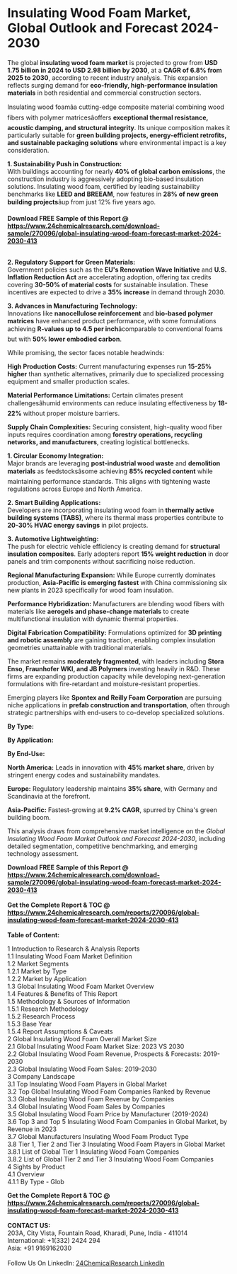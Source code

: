 <h1>Insulating Wood Foam Market, Global Outlook and Forecast 2024-2030</h1><p>The global <strong>insulating wood foam market</strong> is projected to grow from <strong>USD 1.75 billion in 2024 to USD 2.98 billion by 2030</strong>, at a <strong>CAGR of 6.8% from 2025 to 2030</strong>, according to recent industry analysis. This expansion reflects surging demand for <strong>eco-friendly, high-performance insulation materials</strong> in both residential and commercial construction sectors.</p><p>Insulating wood foamâa cutting-edge composite material combining wood fibers with polymer matricesâoffers <strong>exceptional thermal resistance, acoustic damping, and structural integrity</strong>. Its unique composition makes it particularly suitable for <strong>green building projects, energy-efficient retrofits, and sustainable packaging solutions</strong> where environmental impact is a key consideration.</p><p><strong>1. Sustainability Push in Construction:</strong><br>
With buildings accounting for nearly <strong>40% of global carbon emissions</strong>, the construction industry is aggressively adopting bio-based insulation solutions. Insulating wood foam, certified by leading sustainability benchmarks like <strong>LEED and BREEAM</strong>, now features in <strong>28% of new green building projects</strong>âup from just 12% five years ago.</p><div><b>Download FREE Sample of this Report @ 
            <a href="https://www.24chemicalresearch.com/download-sample/270096/global-insulating-wood-foam-forecast-market-2024-2030-413">
            https://www.24chemicalresearch.com/download-sample/270096/global-insulating-wood-foam-forecast-market-2024-2030-413</a></b></div><br><p><strong>2. Regulatory Support for Green Materials:</strong><br>
Government policies such as the <strong>EU's Renovation Wave Initiative</strong> and <strong>U.S. Inflation Reduction Act</strong> are accelerating adoption, offering tax credits covering <strong>30-50% of material costs</strong> for sustainable insulation. These incentives are expected to drive a <strong>35% increase</strong> in demand through 2030.</p><p><strong>3. Advances in Manufacturing Technology:</strong><br>
Innovations like <strong>nanocellulose reinforcement</strong> and <strong>bio-based polymer matrices</strong> have enhanced product performance, with some formulations achieving <strong>R-values up to 4.5 per inch</strong>âcomparable to conventional foams but with <strong>50% lower embodied carbon</strong>.</p><p>While promising, the sector faces notable headwinds:</p><p><strong>High Production Costs:</strong> Current manufacturing expenses run <strong>15-25% higher</strong> than synthetic alternatives, primarily due to specialized processing equipment and smaller production scales.</p><p><strong>Material Performance Limitations:</strong> Certain climates present challengesâhumid environments can reduce insulating effectiveness by <strong>18-22%</strong> without proper moisture barriers.</p><p><strong>Supply Chain Complexities:</strong> Securing consistent, high-quality wood fiber inputs requires coordination among <strong>forestry operations, recycling networks, and manufacturers</strong>, creating logistical bottlenecks.</p><p><strong>1. Circular Economy Integration:</strong><br>
Major brands are leveraging <strong>post-industrial wood waste</strong> and <strong>demolition materials</strong> as feedstocksâsome achieving <strong>85% recycled content</strong> while maintaining performance standards. This aligns with tightening waste regulations across Europe and North America.</p><p><strong>2. Smart Building Applications:</strong><br>
Developers are incorporating insulating wood foam in <strong>thermally active building systems (TABS)</strong>, where its thermal mass properties contribute to <strong>20-30% HVAC energy savings</strong> in pilot projects.</p><p><strong>3. Automotive Lightweighting:</strong><br>
The push for electric vehicle efficiency is creating demand for <strong>structural insulation composites</strong>. Early adopters report <strong>15% weight reduction</strong> in door panels and trim components without sacrificing noise reduction.</p><p><strong>Regional Manufacturing Expansion:</strong> While Europe currently dominates production, <strong>Asia-Pacific is emerging fastest</strong> with China commissioning six new plants in 2023 specifically for wood foam insulation.</p><p><strong>Performance Hybridization:</strong> Manufacturers are blending wood fibers with materials like <strong>aerogels and phase-change materials</strong> to create multifunctional insulation with dynamic thermal properties.</p><p><strong>Digital Fabrication Compatibility:</strong> Formulations optimized for <strong>3D printing and robotic assembly</strong> are gaining traction, enabling complex insulation geometries unattainable with traditional materials.</p><p>The market remains <strong>moderately fragmented</strong>, with leaders including <strong>Stora Enso, Fraunhofer WKI, and JB Polymers</strong> investing heavily in R&amp;D. These firms are expanding production capacity while developing next-generation formulations with fire-retardant and moisture-resistant properties.</p><p>Emerging players like <strong>Spontex and Reilly Foam Corporation</strong> are pursuing niche applications in <strong>prefab construction and transportation</strong>, often through strategic partnerships with end-users to co-develop specialized solutions.</p><p><strong>By Type:</strong></p><p><strong>By Application:</strong></p><p><strong>By End-Use:</strong></p><p><strong>North America:</strong> Leads in innovation with <strong>45% market share</strong>, driven by stringent energy codes and sustainability mandates.</p><p><strong>Europe:</strong> Regulatory leadership maintains <strong>35% share</strong>, with Germany and Scandinavia at the forefront.</p><p><strong>Asia-Pacific:</strong> Fastest-growing at <strong>9.2% CAGR</strong>, spurred by China's green building boom.</p><p>This analysis draws from comprehensive market intelligence on the <em>Global Insulating Wood Foam Market Outlook and Forecast 2024-2030</em>, including detailed segmentation, competitive benchmarking, and emerging technology assessment.</p><div><b>Download FREE Sample of this Report @ 
            <a href="https://www.24chemicalresearch.com/download-sample/270096/global-insulating-wood-foam-forecast-market-2024-2030-413">
            https://www.24chemicalresearch.com/download-sample/270096/global-insulating-wood-foam-forecast-market-2024-2030-413</a></b></div><br><div><b>Get the Complete Report & TOC @ 
            <a href="https://www.24chemicalresearch.com/reports/270096/global-insulating-wood-foam-forecast-market-2024-2030-413">
            https://www.24chemicalresearch.com/reports/270096/global-insulating-wood-foam-forecast-market-2024-2030-413</a></b></div><br>
            <b>Table of Content:</b><p>1 Introduction to Research & Analysis Reports<br />
    1.1 Insulating Wood Foam Market Definition<br />
    1.2 Market Segments<br />
        1.2.1 Market by Type<br />
        1.2.2 Market by Application<br />
    1.3 Global Insulating Wood Foam Market Overview<br />
    1.4 Features & Benefits of This Report<br />
    1.5 Methodology & Sources of Information<br />
        1.5.1 Research Methodology<br />
        1.5.2 Research Process<br />
        1.5.3 Base Year<br />
        1.5.4 Report Assumptions & Caveats<br />
2 Global Insulating Wood Foam Overall Market Size<br />
    2.1 Global Insulating Wood Foam Market Size: 2023 VS 2030<br />
    2.2 Global Insulating Wood Foam Revenue, Prospects & Forecasts: 2019-2030<br />
    2.3 Global Insulating Wood Foam Sales: 2019-2030<br />
3 Company Landscape<br />
    3.1 Top Insulating Wood Foam Players in Global Market<br />
    3.2 Top Global Insulating Wood Foam Companies Ranked by Revenue<br />
    3.3 Global Insulating Wood Foam Revenue by Companies<br />
    3.4 Global Insulating Wood Foam Sales by Companies<br />
    3.5 Global Insulating Wood Foam Price by Manufacturer (2019-2024)<br />
    3.6 Top 3 and Top 5 Insulating Wood Foam Companies in Global Market, by Revenue in 2023<br />
    3.7 Global Manufacturers Insulating Wood Foam Product Type<br />
    3.8 Tier 1, Tier 2 and Tier 3 Insulating Wood Foam Players in Global Market<br />
        3.8.1 List of Global Tier 1 Insulating Wood Foam Companies<br />
        3.8.2 List of Global Tier 2 and Tier 3 Insulating Wood Foam Companies<br />
4 Sights by Product<br />
    4.1 Overview<br />
        4.1.1 By Type - Glob</p><div><b>Get the Complete Report & TOC @ 
            <a href="https://www.24chemicalresearch.com/reports/270096/global-insulating-wood-foam-forecast-market-2024-2030-413">
            https://www.24chemicalresearch.com/reports/270096/global-insulating-wood-foam-forecast-market-2024-2030-413</a></b></div><br><b>CONTACT US:</b><br>
            203A, City Vista, Fountain Road, Kharadi, Pune, India - 411014<br>
            International: +1(332) 2424 294<br>
            Asia: +91 9169162030 <br><br>
            Follow Us On LinkedIn: <a href="https://www.linkedin.com/company/24chemicalresearch/">24ChemicalResearch LinkedIn</a>